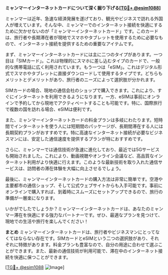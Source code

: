 **ミャンマーインターネットカードについて深く掘り下げる[[TG💪+ @esim1088](https://t.me/s/esim1088)]**

ミャンマーは近年、急速な経済発展を遂げており、観光やビジネスで訪れる外国人が増えています。そんな中、ミャンマーでのインターネット接続を快適にするために欠かせないのが「ミャンマーインターネットカード」です。このカードは、旅行者や長期滞在者が現地でスマホやタブレットを使用するために必要なもので、インターネット接続を提供するための重要なアイテムです。

まず、ミャンマーインターネットカードには主に二つのタイプがあります。一つ目は「SIMカード」。これは物理的にスマホに差し込むタイプのカードで、一般的な携帯電話に広く利用されています。もう一つは「eSIM」。これはデジタル形式でスマホやタブレットに直接ダウンロードして使用するタイプです。どちらもメリットとデメリットがあり、旅行者のニーズによって選択肢が分かれます。

SIMカードの場合、現地の通信会社のショップで購入できます。これにより、すぐにインターネットを利用できるようになります。一方、eSIMは事前にオンラインで予約してから現地でアクティベートすることも可能です。特に、国際旅行で複数の国を訪れる場合、eSIMは便利です。

また、ミャンマーインターネットカードの料金プランは多岐にわたります。短時間でインターネットを使う人には短期間のパッケージが、長期間滞在する人には長期契約プランがおすすめです。特に高速なインターネット接続が必要なビジネスマンには、安定した通信速度を提供するプランが特におすすめです。

さらに、ミャンマーでは通信技術が急速に進化しており、最近では5Gサービスも開始されました。これにより、動画視聴やオンライン会議など、高品質なインターネット利用がより快適に行えます。このような最新技術を取り入れた通信サービスは、訪問者の滞在体験を大幅に向上させるでしょう。

最後に、ミャンマーインターネットカードの購入方法は非常に簡単です。空港や主要都市の通信ショップ、そして公式ウェブサイトからも入手可能です。事前にオンラインで購入すれば、到着時にスムーズにセットアップできるので、旅行の準備が一層楽になります。

いかがでしたでしょうか？ミャンマーインターネットカードは、あなたのミャンマー滞在を快適にする強力なパートナーです。ぜひ、最適なプランを見つけて、現地での生活や旅行を楽しんでください！

**まとめ**
ミャンマーインターネットカードは、旅行者やビジネスマンにとってなくてはならない存在です。SIMカードとeSIMという二つの選択肢があり、それぞれに特徴があります。料金プランも豊富なので、自分の用途に合わせて選ぶことができます。また、最新の通信技術が利用可能で、滞在中のインターネット接続を快適に保つことができます。

[[TG💪+ @esim1088](https://t.me/s/esim1088) ![Image](https://i.postimg.cc/Y0z9fWf4/image.png)]